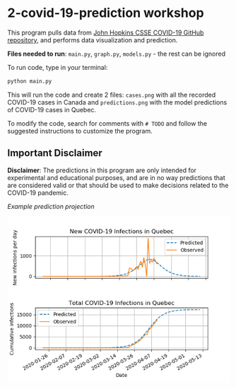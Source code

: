 # 2-covid-19-prediction workshop

This program pulls data from [John Hopkins CSSE COVID-19 GitHub repository](https://github.com/CSSEGISandData/COVID-19), and performs data visualization and prediction.

**Files needed to run**: `main.py`, `graph.py`, `models.py` - the rest can be ignored

To run code, type in your terminal:

```bash
python main.py
```

This will run the code and create 2 files: `cases.png` with all the recorded COVID-19 cases in Canada and `predictions.png` with the model predictions of COVID-19 cases in Quebec.

To modify the code, search for comments with `# TODO` and follow the suggested instructions to customize the program.

## Important Disclaimer

**Disclaimer**: The predictions in this program are only intended for experimental and educational purposes, and are in no way predictions that are considered valid or that should be used to make decisions related to the COVID-19 pandemic. 

*Example prediction projection*

![Alt text](https://github.com/MariHacks/workshops-2019-2020/blob/master/2-covid-19-prediction/examples/predictions.png?raw=true)
